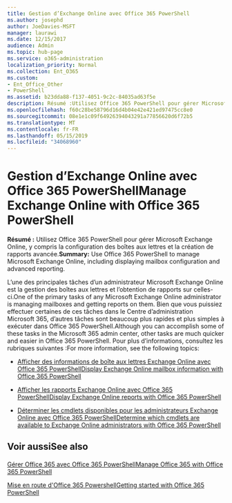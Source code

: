 ```yaml
---
title: Gestion d’Exchange Online avec Office 365 PowerShell
ms.author: josephd
author: JoeDavies-MSFT
manager: laurawi
ms.date: 12/15/2017
audience: Admin
ms.topic: hub-page
ms.service: o365-administration
localization_priority: Normal
ms.collection: Ent_O365
ms.custom:
- Ent_Office_Other
- PowerShell
ms.assetid: b23dda88-f137-4051-9c2c-84035ad63f5e
description: Résumé :Utilisez Office 365 PowerShell pour gérer Microsoft Exchange Online, y compris la configuration des boîtes aux lettres et la création de rapports avancée.
ms.openlocfilehash: f60c28be58796d16d4b04e42e421ed97475cc8e0
ms.sourcegitcommit: 08e1e1c09f64926394043291a77856620d6f72b5
ms.translationtype: MT
ms.contentlocale: fr-FR
ms.lasthandoff: 05/15/2019
ms.locfileid: "34068960"
---
```

# <a name="manage-exchange-online-with-office-365-powershell"></a><span data-ttu-id="e5bc4-103">Gestion d’Exchange Online avec Office 365 PowerShell</span><span class="sxs-lookup"><span data-stu-id="e5bc4-103">Manage Exchange Online with Office 365 PowerShell</span></span>

 <span data-ttu-id="e5bc4-104">**Résumé :** Utilisez Office 365 PowerShell pour gérer Microsoft Exchange Online, y compris la configuration des boîtes aux lettres et la création de rapports avancée.</span><span class="sxs-lookup"><span data-stu-id="e5bc4-104">**Summary:** Use Office 365 PowerShell to manage Microsoft Exchange Online, including displaying mailbox configuration and advanced reporting.</span></span>
  
<span data-ttu-id="e5bc4-105">L’une des principales tâches d’un administrateur Microsoft Exchange Online est la gestion des boîtes aux lettres et l’obtention de rapports sur celles-ci.</span><span class="sxs-lookup"><span data-stu-id="e5bc4-105">One of the primary tasks of any Microsoft Exchange Online administrator is managing mailboxes and getting reports on them.</span></span> <span data-ttu-id="e5bc4-106">Bien que vous puissiez effectuer certaines de ces tâches dans le Centre d’administration Microsoft 365, d’autres tâches sont beaucoup plus rapides et plus simples à exécuter dans Office 365 PowerShell.</span><span class="sxs-lookup"><span data-stu-id="e5bc4-106">Although you can accomplish some of these tasks in the Microsoft 365 admin center, other tasks are much quicker and easier in Office 365 PowerShell.</span></span> <span data-ttu-id="e5bc4-107">Pour plus d’informations, consultez les rubriques suivantes :</span><span class="sxs-lookup"><span data-stu-id="e5bc4-107">For more information, see the following topics:</span></span>
  
- [<span data-ttu-id="e5bc4-108">Afficher des informations de boîte aux lettres Exchange Online avec Office 365 PowerShell</span><span class="sxs-lookup"><span data-stu-id="e5bc4-108">Display Exchange Online mailbox information with Office 365 PowerShell</span></span>](https://technet.microsoft.com/en-us/library/mt771881%28v=exchg.160%29.aspx)
    
- [<span data-ttu-id="e5bc4-109">Afficher les rapports Exchange Online avec Office 365 PowerShell</span><span class="sxs-lookup"><span data-stu-id="e5bc4-109">Display Exchange Online reports with Office 365 PowerShell</span></span>](https://technet.microsoft.com/en-us/library/mt771882%28v=exchg.160%29.aspx)
    
- [<span data-ttu-id="e5bc4-110">Déterminer les cmdlets disponibles pour les administrateurs Exchange Online avec Office 365 PowerShell</span><span class="sxs-lookup"><span data-stu-id="e5bc4-110">Determine which cmdlets are available to Exchange Online administrators with Office 365 PowerShell</span></span>](https://technet.microsoft.com/en-us/library/mt771883%28v=exchg.160%29.aspx)
    
## <a name="see-also"></a><span data-ttu-id="e5bc4-111">Voir aussi</span><span class="sxs-lookup"><span data-stu-id="e5bc4-111">See also</span></span>

#### 

[<span data-ttu-id="e5bc4-112">Gérer Office 365 avec Office 365 PowerShell</span><span class="sxs-lookup"><span data-stu-id="e5bc4-112">Manage Office 365 with Office 365 PowerShell</span></span>](manage-office-365-with-office-365-powershell.md)
  
[<span data-ttu-id="e5bc4-113">Mise en route d'Office 365 Powershell</span><span class="sxs-lookup"><span data-stu-id="e5bc4-113">Getting started with Office 365 PowerShell</span></span>](getting-started-with-office-365-powershell.md)

